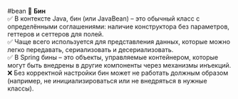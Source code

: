#bean 
🔹 **Бин**  
✅ В контексте Java, бин (или JavaBean) – это обычный класс с определёнными соглашениями: наличие конструктора без параметров, геттеров и сеттеров для полей.  
✅ Чаще всего используется для представления данных, которые можно легко передавать, сериализовать и десериализовать.  
✅ В Spring бины – это объекты, управляемые контейнером, которые могут быть внедрены в другие компоненты через механизмы инъекций.  
❌ Без корректной настройки бин может не работать должным образом (например, не инициализироваться или не внедряться в нужные классы).